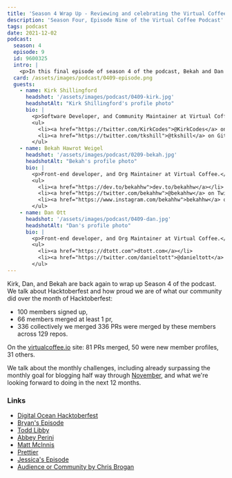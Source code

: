 ```yaml
---
title: 'Season 4 Wrap Up - Reviewing and celebrating the Virtual Coffee Community'
description: 'Season Four, Episode Nine of the Virtual Coffee Podcast'
tags: podcast
date: 2021-12-02
podcast:
  season: 4
  episode: 9
  id: 9600325
  intro: |
    <p>In this final episode of season 4 of the podcast, Bekah and Dan bring back special guest and community maintainer, Kirk Shillingford to retro our Virtual Coffee Hacktoberfest Initiative, talk about our monthly challenges and our exceitement of going into year 2 of the challenges, and we even throw in some amazing jokes at the end.</p>
  card: /assets/images/podcast/0409-episode.png
  guests:
    - name: Kirk Shillingford
      headshot: '/assets/images/podcast/0409-kirk.jpg'
      headshotAlt: "Kirk Shillingford's profile photo"
      bio: |
        <p>Software Developer, and Community Maintainer at Virtual Coffee.</p>
        <ul>
          <li><a href="https://twitter.com/KirkCodes">@KirkCodes</a> on Twitter</li>
          <li><a href="https://twitter.com/tkshill">@tkshill</a> on GitHub</li>
        </ul>
    - name: Bekah Hawrot Weigel
      headshot: '/assets/images/podcast/0209-bekah.jpg'
      headshotAlt: "Bekah's profile photo"
      bio: |
        <p>Front-end developer, and Org Maintainer at Virtual Coffee.</p>
        <ul>
          <li><a href="https://dev.to/bekahhw">dev.to/bekahhw</a></li>
          <li><a href="https://twitter.com/bekahhw">@bekahhw</a> on Twitter</li>
          <li><a href="https://www.instagram.com/bekahhw">bekahhw</a> on Instagram</li>
        </ul>
    - name: Dan Ott
      headshot: '/assets/images/podcast/0409-dan.jpg'
      headshotAlt: "Dan's profile photo"
      bio: |
        <p>Front-end developer, and Org Maintainer at Virtual Coffee.</p>
        <ul>
          <li><a href="https://dtott.com">dtott.com</a></li>
          <li><a href="https://twitter.com/danieltott">@danieltott</a> on Twitter</li>
        </ul>
---
```


Kirk, Dan, and Bekah are back again to wrap up Season 4 of the podcast. We talk about Hacktoberfest and how proud we are of what our community did over the month of Hacktoberfest:

- 100 members signed up,
- 66 members merged at least 1 pr,
- 336 collectively we merged 336 PRs were merged by these members across 129 repos.

On the [virtualcoffee.io](https://virtualcoffee.io/) site: 81 PRs merged, 50 were new member profiles, 31 others.

We talk about the monthly challenges, including already surpassing the monthly goal for blogging half way through [November](https://virtualcoffee.io/monthlychallenges/nov-2021/), and what we're looking forward to doing in the next 12 months.

### Links

- [Digital Ocean Hacktoberfest](https://hacktoberfest.digitalocean.com/)
- [Bryan's Episode](https://virtualcoffee.io/podcast/0406-bryan-healey/)
- [Todd Libby](https://github.com/colabottles/)
- [Abbey Perini](https://github.com/abbeyperini)
- [Matt McInnis](https://github.com/MattyMc)
- [Prettier](https://prettier.io/)
- [Jessica's Episode](https://virtualcoffee.io/podcast/0407-jessica-wilkins/)
- [Audience or Community by Chris Brogan](https://chrisbrogan.com/stories/community/audience-or-community/)
